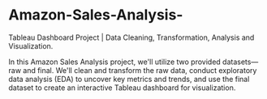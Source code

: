 # Amazon-Sales-Analysis-
Tableau Dashboard Project | Data Cleaning, Transformation, Analysis and Visualization.

In this Amazon Sales Analysis project, we'll utilize two provided datasets—raw and final. We'll clean and transform the raw data, conduct exploratory data analysis (EDA) to uncover key metrics and trends, and use the final dataset to create an interactive Tableau dashboard for visualization.
